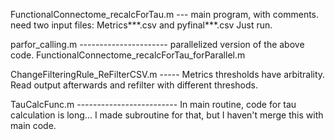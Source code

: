FunctionalConnectome_recalcForTau.m --- main program, with comments. need two input files: Metrics***.csv and pyfinal***.csv  Just run.

parfor_calling.m ---------------------- parallelized version of the above code. 
FunctionalConnectome_recalcForTau_forParallel.m

ChangeFilteringRule_ReFilterCSV.m ----- Metrics thresholds have arbitrality. Read output afterwards and refilter with different threshods.

TauCalcFunc.m ------------------------- In main routine, code for tau calculation is long... I made subroutine for that, but I haven't merge this with main code.

